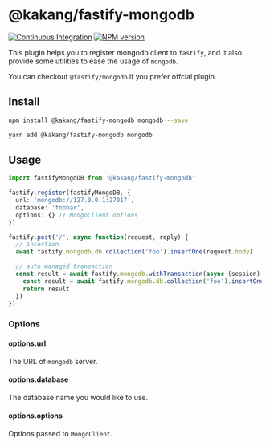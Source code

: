 # @kakang/fastify-mongodb

[![Continuous Integration](https://github.com/kaka-repo/fastify-plugins/actions/workflows/ci-multipart.yml/badge.svg)](https://github.com/kaka-repo/fastify-plugins/actions/workflows/ci-multipart.yml)
[![NPM version](https://img.shields.io/npm/v/@kakang/fastify-mongodb.svg?style=flat)](https://www.npmjs.com/package/@kakang/fastify-mongodb)

This plugin helps you to register mongodb client to `fastify`,
and it also provide some utilities to ease the usage of `mongodb`.

You can checkout `@fastify/mongodb` if you prefer offcial plugin.

## Install

```bash
npm install @kakang/fastify-mongodb mongodb --save

yarn add @kakang/fastify-mongodb mongodb
```

## Usage

```ts
import fastifyMongoDB from '@kakang/fastify-mongodb'

fastify.register(fastifyMongoDB, {
  url: 'mongodb://127.0.0.1:27017',
  database: 'foobar',
  options: {} // MongoClient options
})

fastify.post('/', async function(request, reply) {
  // insertion
  await fastify.mongodb.db.collection('foo').insertOne(request.body)

  // auto managed transaction
  const result = await fastify.mongodb.withTransaction(async (session) => {
    const result = await fastify.mongodb.db.collection('foo').insertOne(request.body, { session })
    return result
  })
})
```

### Options

#### options.url

The URL of `mongodb` server.

#### options.database

The database name you would like to use.

#### options.options

Options passed to `MongoClient`.

